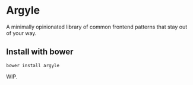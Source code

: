 # Argyle

A minimally opinionated library of common frontend patterns that stay out of your way.

## Install with bower

`bower install argyle`

WIP.
